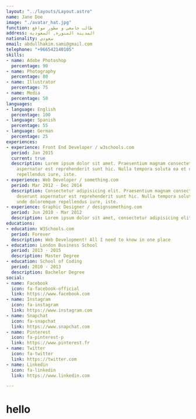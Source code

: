 ```yaml
---
layout: "../layouts/Layout.astro"
name: Jane Doe
image: "./avatar_hat.jpg"
function: طالب جامعي و مطور مواقع
address: المدينة المنورة, السعودية
nationality: سعودي
email: abdullhakim.sami@gmail.com
telephone: "+966542140105"
skills:
- name: Adobe Photoshop
  percentage: 90
- name: Photography
  percentage: 80
- name: Illustrator
  percentage: 75
- name: Media
  percentage: 50
languages:
- language: English
  percentage: 100
- language: Spanish
  percentage: 55
- language: German
  percentage: 25
experiences:
- experience: Front End Developer / w3schools.com
  period: Jan 2015
  current: true
  description: Lorem ipsum dolor sit amet. Praesentium magnam consectetur vel in deserunt
    aspernatur est reprehenderit sunt hic. Nulla tempora soluta ea et odio, unde doloremque
    repellendus iure, iste.
- experience: Web Developer / something.com
  period: Mar 2012 - Dec 2014
  description: Consectetur adipisicing elit. Praesentium magnam consectetur vel in
    deserunt aspernatur est reprehenderit sunt hic. Nulla tempora soluta ea et odio,
    unde doloremque repellendus iure, iste.
- experience: Graphic Designer / designsomething.com
  period: Jun 2010 - Mar 2012
  description: Lorem ipsum dolor sit amet, consectetur adipisicing elit.
educations:
- education: W3Schools.com
  period: Forever
  description: Web Development! All I need to know in one place
- education: London Business School
  period: 2013 - 2015
  description: Master Degree
- education: School of Coding
  period: 2010 - 2013
  description: Bachelor Degree
social:
- name: Facebook
  icon: fa-facebook-official
  link: https://www.facebook.com
- name: Instagram
  icon: fa-instagram
  link: https://www.instagram.com
- name: Snapchat
  icon: fa-snapchat
  link: https://www.snapchat.com
- name: Pinterest
  icon: fa-pinterest-p
  link: https://www.pinterest.fr
- name: Twitter
  icon: fa-twitter
  link: https://twitter.com
- name: Linkedin
  icon: fa-linkedin
  link: https://www.linkedin.com

---
```


# hello
